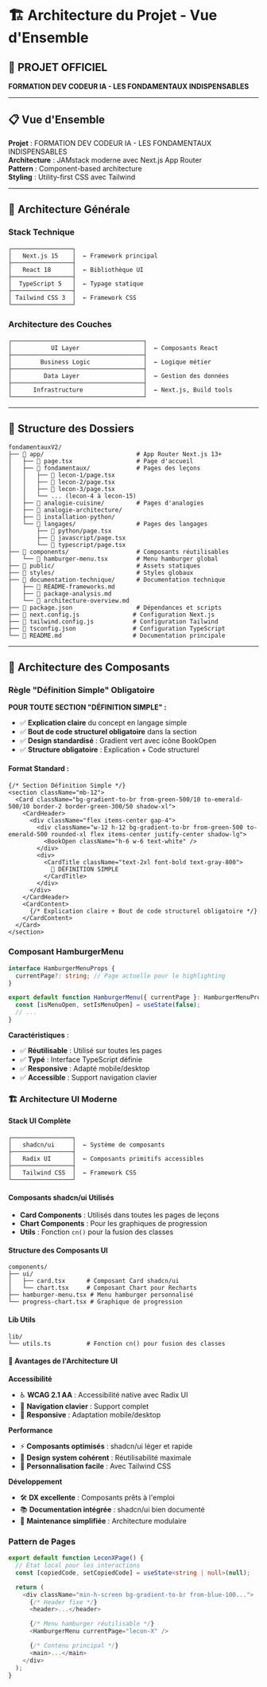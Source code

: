 # 🏗️ Architecture du Projet - Vue d'Ensemble

## 🎯 PROJET OFFICIEL

**FORMATION DEV CODEUR IA - LES FONDAMENTAUX INDISPENSABLES**

---

## 📋 Vue d'Ensemble

**Projet** : FORMATION DEV CODEUR IA - LES FONDAMENTAUX INDISPENSABLES  
**Architecture** : JAMstack moderne avec Next.js App Router  
**Pattern** : Component-based architecture  
**Styling** : Utility-first CSS avec Tailwind

---

## 🎯 Architecture Générale

### **Stack Technique**

```
┌─────────────────┐
│   Next.js 15    │  ← Framework principal
├─────────────────┤
│   React 18      │  ← Bibliothèque UI
├─────────────────┤
│  TypeScript 5   │  ← Typage statique
├─────────────────┤
│ Tailwind CSS 3  │  ← Framework CSS
└─────────────────┘
```

### **Architecture des Couches**

```
┌─────────────────────────────────────┐
│           UI Layer                  │  ← Composants React
├─────────────────────────────────────┤
│        Business Logic               │  ← Logique métier
├─────────────────────────────────────┤
│         Data Layer                  │  ← Gestion des données
├─────────────────────────────────────┤
│      Infrastructure                 │  ← Next.js, Build tools
└─────────────────────────────────────┘
```

---

## 📁 Structure des Dossiers

```
fondamentauxV2/
├── 📁 app/                          # App Router Next.js 13+
│   ├── 📄 page.tsx                  # Page d'accueil
│   ├── 📁 fondamentaux/             # Pages des leçons
│   │   ├── 📄 lecon-1/page.tsx
│   │   ├── 📄 lecon-2/page.tsx
│   │   ├── 📄 lecon-3/page.tsx
│   │   └── ... (lecon-4 à lecon-15)
│   ├── 📁 analogie-cuisine/         # Pages d'analogies
│   ├── 📁 analogie-architecture/
│   ├── 📁 installation-python/
│   └── 📁 langages/                 # Pages des langages
│       ├── 📄 python/page.tsx
│       ├── 📄 javascript/page.tsx
│       └── 📄 typescript/page.tsx
├── 📁 components/                   # Composants réutilisables
│   └── 📄 hamburger-menu.tsx        # Menu hamburger global
├── 📁 public/                       # Assets statiques
├── 📁 styles/                       # Styles globaux
├── 📁 documentation-technique/      # Documentation technique
│   ├── 📄 README-frameworks.md
│   ├── 📄 package-analysis.md
│   └── 📄 architecture-overview.md
├── 📄 package.json                  # Dépendances et scripts
├── 📄 next.config.js               # Configuration Next.js
├── 📄 tailwind.config.js           # Configuration Tailwind
├── 📄 tsconfig.json                # Configuration TypeScript
└── 📄 README.md                    # Documentation principale
```

---

## 🧩 Architecture des Composants

### **Règle "Définition Simple" Obligatoire**

**POUR TOUTE SECTION "DÉFINITION SIMPLE" :**

- ✅ **Explication claire** du concept en langage simple
- ✅ **Bout de code structurel obligatoire** dans la section
- ✅ **Design standardisé** : Gradient vert avec icône BookOpen
- ✅ **Structure obligatoire** : Explication + Code structurel

#### **Format Standard :**

```tsx
{/* Section Définition Simple */}
<section className="mb-12">
  <Card className="bg-gradient-to-br from-green-500/10 to-emerald-500/10 border-2 border-green-300/50 shadow-xl">
    <CardHeader>
      <div className="flex items-center gap-4">
        <div className="w-12 h-12 bg-gradient-to-br from-green-500 to-emerald-500 rounded-xl flex items-center justify-center shadow-lg">
          <BookOpen className="h-6 w-6 text-white" />
        </div>
        <div>
          <CardTitle className="text-2xl font-bold text-gray-800">
            📖 DÉFINITION SIMPLE
          </CardTitle>
        </div>
      </div>
    </CardHeader>
    <CardContent>
      {/* Explication claire + Bout de code structurel obligatoire */}
    </CardContent>
  </Card>
</section>
```

### **Composant HamburgerMenu**

```typescript
interface HamburgerMenuProps {
  currentPage?: string; // Page actuelle pour le highlighting
}

export default function HamburgerMenu({ currentPage }: HamburgerMenuProps) {
  const [isMenuOpen, setIsMenuOpen] = useState(false);
  // ...
}
```

**Caractéristiques** :

- ✅ **Réutilisable** : Utilisé sur toutes les pages
- ✅ **Typé** : Interface TypeScript définie
- ✅ **Responsive** : Adapté mobile/desktop
- ✅ **Accessible** : Support navigation clavier

### **🏗️ Architecture UI Moderne**

#### **Stack UI Complète**

```
┌─────────────────┐
│   shadcn/ui     │  ← Système de composants
├─────────────────┤
│   Radix UI      │  ← Composants primitifs accessibles
├─────────────────┤
│   Tailwind CSS  │  ← Framework CSS
└─────────────────┘
```

#### **Composants shadcn/ui Utilisés**

- **Card Components** : Utilisés dans toutes les pages de leçons
- **Chart Components** : Pour les graphiques de progression
- **Utils** : Fonction `cn()` pour la fusion des classes

#### **Structure des Composants UI**

```
components/
├── ui/
│   ├── card.tsx      # Composant Card shadcn/ui
│   └── chart.tsx     # Composant Chart pour Recharts
├── hamburger-menu.tsx # Menu hamburger personnalisé
└── progress-chart.tsx # Graphique de progression
```

#### **Lib Utils**

```
lib/
└── utils.ts          # Fonction cn() pour fusion des classes
```

#### **🎯 Avantages de l'Architecture UI**

**Accessibilité**

- ♿ **WCAG 2.1 AA** : Accessibilité native avec Radix UI
- 🎯 **Navigation clavier** : Support complet
- 📱 **Responsive** : Adaptation mobile/desktop

**Performance**

- ⚡ **Composants optimisés** : shadcn/ui léger et rapide
- 🎨 **Design system cohérent** : Réutilisabilité maximale
- 🔧 **Personnalisation facile** : Avec Tailwind CSS

**Développement**

- 🛠️ **DX excellente** : Composants prêts à l'emploi
- 📚 **Documentation intégrée** : shadcn/ui bien documenté
- 🔄 **Maintenance simplifiée** : Architecture modulaire

### **Pattern de Pages**

```typescript
export default function LeconXPage() {
  // État local pour les interactions
  const [copiedCode, setCopiedCode] = useState<string | null>(null);

  return (
    <div className="min-h-screen bg-gradient-to-br from-blue-100...">
      {/* Header fixe */}
      <header>...</header>

      {/* Menu hamburger réutilisable */}
      <HamburgerMenu currentPage="lecon-X" />

      {/* Contenu principal */}
      <main>...</main>
    </div>
  );
}
```
